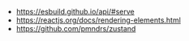 * https://esbuild.github.io/api/#serve
* https://reactjs.org/docs/rendering-elements.html
* https://github.com/pmndrs/zustand